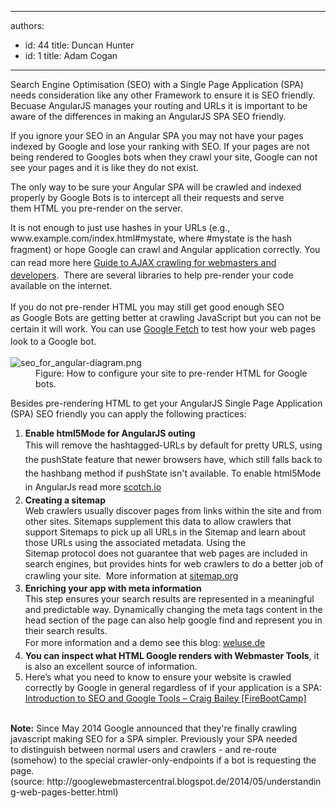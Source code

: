 

---
authors:
  - id: 44
    title: Duncan Hunter
  - id: 1
    title: Adam Cogan
---




<span class='intro'> ​​​​​​​​Search Engine Optimisation (SEO)&#160;with a Single Page Application (SPA) needs consideration like any other Framework to ensure it is&#160;SEO friendly. Becuase AngularJS manages your routing and URLs it is&#160;important to be aware of the differences in making an AngularJS SPA SEO friendly.<br> </span>

<p>If you ignore your SEO in an Angular SPA you may not have your pages indexed by Google and lose your ranking with SEO. If your pages are not being rendered to Googles bots when they crawl your site,&#160;Google can not see&#160;your pages&#160;and it is like they&#160;do not exist.</p><div><p class="ssw15-rteElement-GreyBox">The only way to be sure your Angular SPA will be crawled and indexed properly by Google Bots is to intercept all their&#160;requests&#160;and serve them&#160;HTML you pre-render on the server.&#160;</p><div><div>It is not enough to just use hashes in your URLs (e.g., www.example.com/index.html#mystate, where #mystate is the hash fragment)&#160;or hope&#160;Google can crawl and Angular application correctly.&#160;<span style="line-height&#58;20.8px;">You can read more&#160;here&#160;</span><a href="https&#58;//support.google.com/webmasters/answer/174992?hl=en">Guide to AJAX crawling for webmasters and developers</a>.&#160; There are several libraries to help pre-render your code available on the internet.&#160;</div> ​ 
      <div>If you do not pre-render HTML you may still get good enough&#160;SEO as&#160;Google Bots are getting better at crawling JavaScript but you can not be certain it will work. You can use <a href="https&#58;//www.google.com/webmasters/tools/googlebot-fetch" style="line-height&#58;20.8px;">Google Fetch</a><span style="line-height&#58;20.8px;"> to test how your web pages look to a Google bot.</span></div><dl class="image"><dt> <img src="/PublishingImages/seo_for_angular-diagram.png" alt="seo_for_angular-diagram.png" /> </dt><dd>Figure&#58; How to configure your site to pre-render HTML&#160;for Google bots.</dd></dl><p>Besides pre-rendering HTML&#160;to get your AngularJS Single Page Application (SPA) SEO friendly you can apply the following practices&#58;<br></p><ol><li> 
            <b>Enable html5Mode for AngularJS&#160;outing</b><br><span style="line-height&#58;1.6;">This will remove the&#160;</span><span style="line-height&#58;1.6;">hashtagged-URLs</span><span style="line-height&#58;1.6;"> by default for pretty URLS</span><span style="line-height&#58;1.6;">, using the pushState feature&#160;that</span> <span style="line-height&#58;1.6;">newer browsers have, which still falls back to the hashbang method if pushState isn't available.</span><span style="line-height&#58;1.6;"> To enable html5Mode in AngularJs read more <a href="http&#58;//scotch.io/quick-tips/js/angular/pretty-urls-in-angularjs-removing-the-hashtag">scotch.io</a></span></li><li> 
            <b>Creating a sitemap</b><br>Web crawlers usually discover pages from links within the site and from other sites. Sitemaps supplement this data to allow crawlers that support Sitemaps to pick up all URLs in the Sitemap and learn about those URLs using the associated metadata. Using the Sitemap&#160;protocol&#160;does not guarantee that web pages are included in search engines, but provides hints for web crawlers to do a better job of crawling your site. &#160;<span style="line-height&#58;1.6;">More infor</span><span style="line-height&#58;1.6;">mation at </span> <a href="http&#58;//www.sitemaps.org/protocol.html" style="line-height&#58;1.6;">sitemap.org</a><span style="line-height&#58;1.6;">&#160;</span></li><li> 
            <b>Enriching your app with meta information</b><br>This step ensures your&#160;search results are represented in a meaningful and predictable way.&#160;Dynamically changing&#160;the meta tags content in the head section of the page can also&#160;help google find and represent you in their&#160;search results. &#160;<br><span style="line-height&#58;1.6;">For&#160;more information</span><span style="line-height&#58;1.6;"> and a demo see this </span> <span style="line-height&#58;1.6;">blog&#58;&#160;</span><a href="https&#58;//weluse.de/blog/angularjs-seo-finally-a-piece-of-cake.html" style="line-height&#58;1.6;">weluse.de</a><br></li><li> 
            <b>You can inspect what HTML&#160;Google renders with&#160;Webmaster Tools</b>, it is also an excellent source of information.</li><li>Here’s what you need to know to ensure your website is crawled correctly by Google in general regardless of if your application is a SPA&#58; <a href="https&#58;//tv.ssw.com/5162/introduction-seo-google-tools-craig-bailey-firebootcamp">Introduction to SEO and Google Tools – Craig Bailey [FireBootCamp]</a><br>​​</li></ol><p>
         <b>Note&#58;</b> Since May 2014 Google announced that they're finally crawling javascript making SEO for a&#160;SPA&#160;simpler. Previously your&#160;SPA needed to&#160;distinguish between normal users and crawlers - and re-route (somehow) to the special crawler-only-endpoints if a bot is requesting the page.(source&#58;&#160;http&#58;//googlewebmastercentral.blogspot.de/2014/05/understanding-web-pages-better.html) ​ <br></p></div></div>


